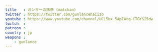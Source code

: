 ```yaml
---
title   : ガンサーの抹茶 (matchan)
twitter : https://twitter.com/gunlancehaiizo
youtube : https://www.youtube.com/channel/UCL5bx_5ApIAtq-CTGYSI5dw
twitch  : 
patreon : 
country : jp
weapons :
    - gunlance
---
```


